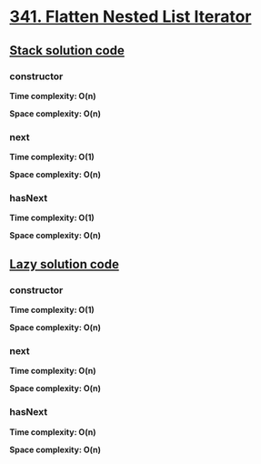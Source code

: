 # [341. Flatten Nested List Iterator](https://leetcode.com/problems/flatten-nested-list-iterator/)

## [Stack solution code](https://github.com/alexengrig/leetcode/blob/main/src/main/java/dev/alexengrig/leetcode/design/_341_flatten_nested_list_iterator/StackNestedIterator.java)

### constructor

**Time complexity: O(n)**

**Space complexity: O(n)**

### next

**Time complexity: O(1)**

**Space complexity: O(n)**

### hasNext

**Time complexity: O(1)**

**Space complexity: O(n)**

## [Lazy solution code](https://github.com/alexengrig/leetcode/blob/main/src/main/java/dev/alexengrig/leetcode/design/_341_flatten_nested_list_iterator/LazyNestedIterator.java)

### constructor

**Time complexity: O(1)**

**Space complexity: O(n)**

### next

**Time complexity: O(n)**

**Space complexity: O(n)**

### hasNext

**Time complexity: O(n)**

**Space complexity: O(n)**
